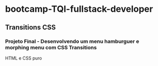 # bootcamp-TQI-fullstack-developer
## Transitions CSS
### Projeto Final - Desenvolvendo um menu hamburguer e morphing menu com CSS Transitions
HTML e CSS puro